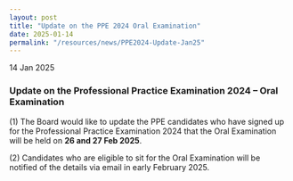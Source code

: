 ```yaml
---
layout: post
title: "Update on the PPE 2024 Oral Examination"
date: 2025-01-14
permalink: "/resources/news/PPE2024-Update-Jan25"
---
```

14 Jan 2025

### **Update on the Professional Practice Examination 2024 – Oral Examination**

(1) The Board would like to update the PPE candidates who have signed up for the Professional Practice Examination 2024 that the Oral Examination will be held on **26 and 27 Feb 2025**. <br/>

(2) Candidates who are eligible to sit for the Oral Examination will be notified of the details via email in early February 2025. <br/> 
